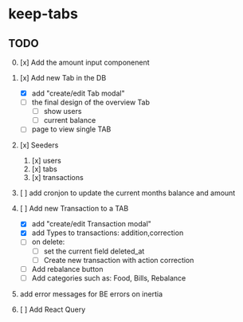 # keep-tabs

## TODO

0. [x] Add the amount input componenent

1. [x] Add new Tab in the DB

   - [x] add "create/edit Tab modal"
   - [ ] the final design of the overview Tab
     - [ ] show users
     - [ ] current balance
   - [ ] page to view single TAB

2. [x] Seeders

   1. [x] users
   2. [x] tabs
   3. [x] transactions

3. [ ] add cronjon to update the current months balance and amount
4. [ ] Add new Transaction to a TAB

   - [x] add "create/edit Transaction modal"
   - [x] add Types to transactions: addition,correction
   - [ ] on delete:
     - [ ] set the current field deleted_at
     - [ ] Create new transaction with action correction
   - [ ] Add rebalance button
   - [ ] Add categories such as: Food, Bills, Rebalance

5. add error messages for BE errors on inertia

6. [ ] Add React Query
